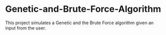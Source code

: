 # Genetic-and-Brute-Force-Algorithm
This project simulates a Genetic and the Brute Force algorithm given an input from the user.
